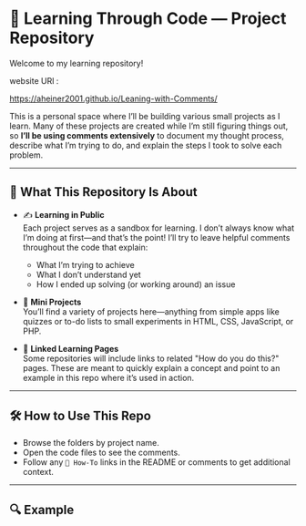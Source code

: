 # 🧠 Learning Through Code — Project Repository

Welcome to my learning repository!


website URl :

https://aheiner2001.github.io/Leaning-with-Comments/

This is a personal space where I’ll be building various small projects as I learn. Many of these projects are created while I’m still figuring things out, so **I’ll be using comments extensively** to document my thought process, describe what I’m trying to do, and explain the steps I took to solve each problem.

---

## 📘 What This Repository Is About

- ✍️ **Learning in Public**  
  Each project serves as a sandbox for learning. I don’t always know what I’m doing at first—and that’s the point! I’ll try to leave helpful comments throughout the code that explain:
  - What I’m trying to achieve
  - What I don’t understand yet
  - How I ended up solving (or working around) an issue

- 🧩 **Mini Projects**  
  You’ll find a variety of projects here—anything from simple apps like quizzes or to-do lists to small experiments in HTML, CSS, JavaScript, or PHP.

- 🔗 **Linked Learning Pages**  
  Some repositories will include links to related "How do you do this?" pages. These are meant to quickly explain a concept and point to an example in this repo where it’s used in action.

---

## 🛠️ How to Use This Repo

- Browse the folders by project name.
- Open the code files to see the comments.
- Follow any `🔗 How-To` links in the README or comments to get additional context.

---

## 🔍 Example


